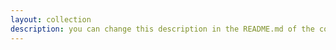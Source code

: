 ```yaml
---
layout: collection
description: you can change this description in the README.md of the collection folder
---
```

